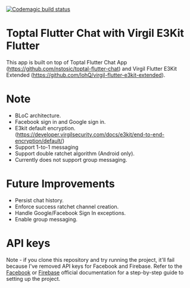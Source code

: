 [![Codemagic build status](https://api.codemagic.io/apps/5c9fc907581a2d000dec7fda/5c9fc907581a2d000dec7fd9/status_badge.svg)](https://codemagic.io/apps/5c9fc907581a2d000dec7fda/5c9fc907581a2d000dec7fd9/latest_build)

# Toptal Flutter Chat with Virgil E3Kit Flutter

This app is built on top of Toptal Flutter Chat App (https://github.com/nstosic/toptal-flutter-chat) and Virgil Flutter E3Kit Extended (https://github.com/lohQ/virgil-flutter-e3kit-extended). 

# Note

 - BLoC architecture. 
 - Facebook sign in and Google sign in. 
 - E3kit default encryption. (https://developer.virgilsecurity.com/docs/e3kit/end-to-end-encryption/default/)
 - Support 1-to-1 messaging 
 - Support double ratchet algorithm (Android only). 
 - Currently does not support group messaging. 

# Future Improvements

 - Persist chat history. 
 - Enforce success ratchet channel creation. 
 - Handle Google/Facebook Sign In exceptions. 
 - Enable group messaging. 

# API keys

Note - if you clone this repository and try running the project, it'll fail because I've removed API keys for Facebook and Firebase. Refer to the [Facebook](https://developers.facebook.com/docs/facebook-login/) or [Firebase](https://firebase.google.com/docs/flutter/setup) official documentation for a step-by-step guide to setting up the project.
